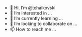 - 👋 Hi, I’m @tchaikovski
- 👀 I’m interested in ...
- 🌱 I’m currently learning ...
- 💞️ I’m looking to collaborate on ...
- 📫 How to reach me ...

<!---
tchaikovski/tchaikovski is a ✨ special ✨ repository because its `README.md` (this file) appears on your GitHub profile.
You can click the Preview link to take a look at your changes.
--->

